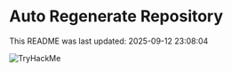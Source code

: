 # Auto Regenerate Repository

This README was last updated: 2025-09-12 23:08:04

 ![TryHackMe](https://tryhackme.com/badge/533634)